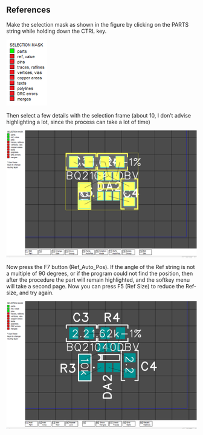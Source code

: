 ## References

Make the selection mask as shown in the figure by clicking on the PARTS string while holding down the CTRL key.

![Auto-positioning of PCB symbols](pictures/mask_part.png)

Then select a few details with the selection frame (about 10, I don’t advise highlighting a lot, since the process can take a lot of time)

![Auto-positioning of PCB RefDes](pictures/ref_pos1.png)

Now press the F7 button (Ref_Auto_Pos). If the angle of the Ref string is not a multiple of 90 degrees, or if the program could not find the position, then after the procedure the part will remain highlighted, and the softkey menu will take a second page. Now you can press F5 (Ref Size) to reduce the Ref-size, and try again.

![Automatically positioning](pictures/ref_pos2.png)

